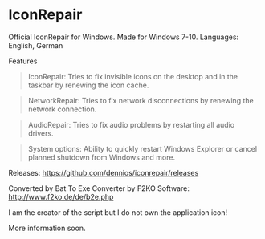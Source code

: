 # IconRepair
Official IconRepair for Windows.
Made for Windows 7-10.
Languages: English, German

Features

>IconRepair:
  Tries to fix invisible icons on the desktop and in the taskbar by renewing the icon cache.

>NetworkRepair:
  Tries to fix network disconnections by renewing the network connection.

>AudioRepair:
  Tries to fix audio problems by restarting all audio drivers.

>System options:
  Ability to quickly restart Windows Explorer or cancel planned shutdown from Windows and more.
 
Releases: https://github.com/dennios/iconrepair/releases

Converted by Bat To Exe Converter by F2KO Software: http://www.f2ko.de/de/b2e.php

I am the creator of the script but I do not own the application icon!

More information soon.
